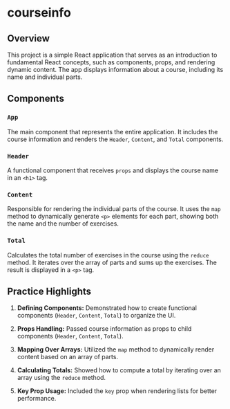 # courseinfo

## Overview

This project is a simple React application that serves as an introduction to fundamental React concepts, such as components, props, and rendering dynamic content. The app displays information about a course, including its name and individual parts.

## Components

### `App`

The main component that represents the entire application. It includes the course information and renders the `Header`, `Content`, and `Total` components.

### `Header`

A functional component that receives `props` and displays the course name in an `<h1>` tag.

### `Content`

Responsible for rendering the individual parts of the course. It uses the `map` method to dynamically generate `<p>` elements for each part, showing both the name and the number of exercises.

### `Total`

Calculates the total number of exercises in the course using the `reduce` method. It iterates over the array of parts and sums up the exercises. The result is displayed in a `<p>` tag.

## Practice Highlights

1. **Defining Components:** Demonstrated how to create functional components (`Header`, `Content`, `Total`) to organize the UI.

2. **Props Handling:** Passed course information as props to child components (`Header`, `Content`, `Total`).

3. **Mapping Over Arrays:** Utilized the `map` method to dynamically render content based on an array of parts.

4. **Calculating Totals:** Showed how to compute a total by iterating over an array using the `reduce` method.

5. **Key Prop Usage:** Included the `key` prop when rendering lists for better performance.